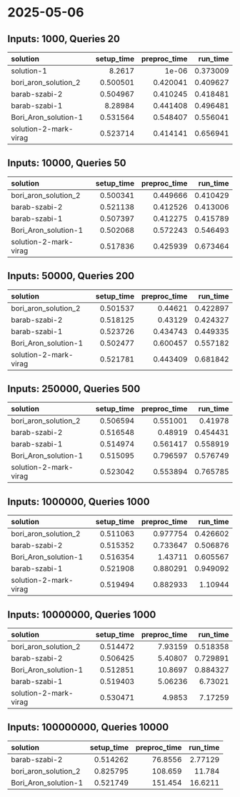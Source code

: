 # 2025-05-06

## Inputs: 1000, Queries 20

| solution              |   setup_time |   preproc_time |   run_time |
|:----------------------|-------------:|---------------:|-----------:|
| solution-1            |     8.2617   |       1e-06    |   0.373009 |
| bori_aron_solution_2  |     0.500501 |       0.420041 |   0.409627 |
| barab-szabi-2         |     0.504967 |       0.410245 |   0.418481 |
| barab-szabi-1         |     8.28984  |       0.441408 |   0.496481 |
| Bori_Aron_solution-1  |     0.531564 |       0.548407 |   0.556041 |
| solution-2-mark-virag |     0.523714 |       0.414141 |   0.656941 |

## Inputs: 10000, Queries 50

| solution              |   setup_time |   preproc_time |   run_time |
|:----------------------|-------------:|---------------:|-----------:|
| bori_aron_solution_2  |     0.500341 |       0.449666 |   0.410429 |
| barab-szabi-2         |     0.521138 |       0.412526 |   0.413006 |
| barab-szabi-1         |     0.507397 |       0.412275 |   0.415789 |
| Bori_Aron_solution-1  |     0.502068 |       0.572243 |   0.546493 |
| solution-2-mark-virag |     0.517836 |       0.425939 |   0.673464 |

## Inputs: 50000, Queries 200

| solution              |   setup_time |   preproc_time |   run_time |
|:----------------------|-------------:|---------------:|-----------:|
| bori_aron_solution_2  |     0.501537 |       0.44621  |   0.422897 |
| barab-szabi-2         |     0.518125 |       0.43129  |   0.424327 |
| barab-szabi-1         |     0.523726 |       0.434743 |   0.449335 |
| Bori_Aron_solution-1  |     0.502477 |       0.600457 |   0.557182 |
| solution-2-mark-virag |     0.521781 |       0.443409 |   0.681842 |

## Inputs: 250000, Queries 500

| solution              |   setup_time |   preproc_time |   run_time |
|:----------------------|-------------:|---------------:|-----------:|
| bori_aron_solution_2  |     0.506594 |       0.551001 |   0.41978  |
| barab-szabi-2         |     0.516548 |       0.48919  |   0.454431 |
| barab-szabi-1         |     0.514974 |       0.561417 |   0.558919 |
| Bori_Aron_solution-1  |     0.515095 |       0.796597 |   0.576749 |
| solution-2-mark-virag |     0.523042 |       0.553894 |   0.765785 |

## Inputs: 1000000, Queries 1000

| solution              |   setup_time |   preproc_time |   run_time |
|:----------------------|-------------:|---------------:|-----------:|
| bori_aron_solution_2  |     0.511063 |       0.977754 |   0.426602 |
| barab-szabi-2         |     0.515352 |       0.733647 |   0.506876 |
| Bori_Aron_solution-1  |     0.516354 |       1.43711  |   0.605567 |
| barab-szabi-1         |     0.521908 |       0.880291 |   0.949092 |
| solution-2-mark-virag |     0.519494 |       0.882933 |   1.10944  |

## Inputs: 10000000, Queries 1000

| solution              |   setup_time |   preproc_time |   run_time |
|:----------------------|-------------:|---------------:|-----------:|
| bori_aron_solution_2  |     0.514472 |        7.93159 |   0.518358 |
| barab-szabi-2         |     0.506425 |        5.40807 |   0.729891 |
| Bori_Aron_solution-1  |     0.512851 |       10.8697  |   0.884327 |
| barab-szabi-1         |     0.519403 |        5.06236 |   6.73021  |
| solution-2-mark-virag |     0.530471 |        4.9853  |   7.17259  |

## Inputs: 100000000, Queries 10000

| solution             |   setup_time |   preproc_time |   run_time |
|:---------------------|-------------:|---------------:|-----------:|
| barab-szabi-2        |     0.514262 |        76.8556 |    2.77129 |
| bori_aron_solution_2 |     0.825795 |       108.659  |   11.784   |
| Bori_Aron_solution-1 |     0.521749 |       151.454  |   16.6211  |